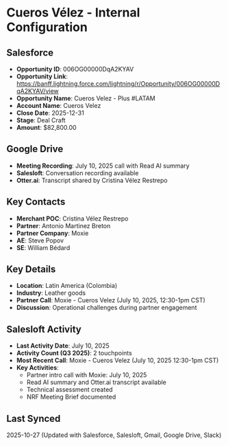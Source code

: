 # Cueros Vélez - Internal Configuration

## Salesforce
- **Opportunity ID**: 006OG00000DqA2KYAV
- **Opportunity Link**: https://banff.lightning.force.com/lightning/r/Opportunity/006OG00000DqA2KYAV/view
- **Opportunity Name**: Cueros Velez - Plus #LATAM
- **Account Name**: Cueros Velez
- **Close Date**: 2025-12-31
- **Stage**: Deal Craft
- **Amount**: $82,800.00

## Google Drive
- **Meeting Recording**: July 10, 2025 call with Read AI summary
- **Salesloft**: Conversation recording available
- **Otter.ai**: Transcript shared by Cristina Vélez Restrepo

## Key Contacts
- **Merchant POC**: Cristina Vélez Restrepo
- **Partner**: Antonio Martinez Breton
- **Partner Company**: Moxie
- **AE**: Steve Popov
- **SE**: William Bédard

## Key Details
- **Location**: Latin America (Colombia)
- **Industry**: Leather goods
- **Partner Call**: Moxie - Cueros Velez (July 10, 2025, 12:30-1pm CST)
- **Discussion**: Operational challenges during partner engagement

## Salesloft Activity
- **Last Activity Date**: July 10, 2025
- **Activity Count (Q3 2025)**: 2 touchpoints
- **Most Recent Call**: Moxie - Cueros Velez (July 10, 2025 12:30-1pm CST)
- **Key Activities**:
  - Partner intro call with Moxie: July 10, 2025
  - Read AI summary and Otter.ai transcript available
  - Technical assessment created
  - NRF Meeting Brief documented

## Last Synced
2025-10-27 (Updated with Salesforce, Salesloft, Gmail, Google Drive, Slack)



